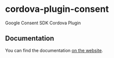 # cordova-plugin-consent

Google Consent SDK Cordova Plugin

## Documentation

You can find the documentation [on the website](https://admob-plus.github.io/docs/cordova/consent/).
